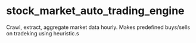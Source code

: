 # stock_market_auto_trading_engine
Crawl, extract, aggregate market data hourly. Makes predefined buys/sells on tradeking using heuristic.s 
